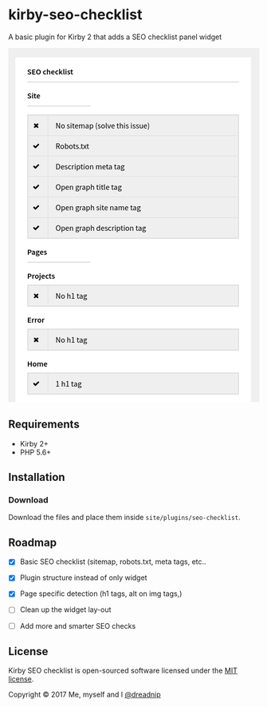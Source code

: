 # kirby-seo-checklist
A basic plugin for Kirby 2 that adds a SEO checklist panel widget

![SEO checklist demo](https://raw.githubusercontent.com/dreadnip/kirby-seo-checklist/master/images/demo.png)

## Requirements
- Kirby 2+
- PHP 5.6+

## Installation

### Download
Download the files and place them inside `site/plugins/seo-checklist`.

## Roadmap
- [X] Basic SEO checklist (sitemap, robots.txt, meta tags, etc..
- [X] Plugin structure instead of only widget
- [X] Page specific detection (h1 tags, alt on img tags,)
- [ ] Clean up the widget lay-out
- [ ] Add more and smarter SEO checks


## License
Kirby SEO checklist is open-sourced software licensed under the [MIT license](http://www.opensource.org/licenses/mit-license.php).

Copyright © 2017 Me, myself and I [@dreadnip](https://twitter.com/dreadnip)
